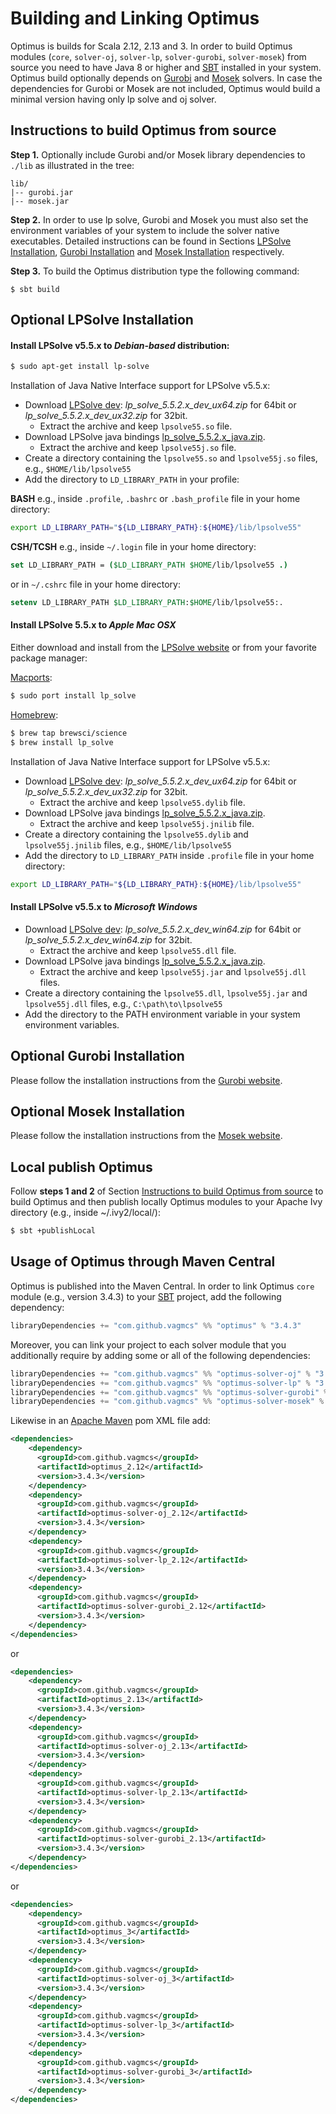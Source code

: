 # Building and Linking Optimus

Optimus is builds for Scala 2.12, 2.13 and 3. In order to build Optimus modules (`core`, `solver-oj`, `solver-lp`, `solver-gurobi`, `solver-mosek`) from source you need to have Java 8 or higher and [SBT](http://www.scala-sbt.org/) installed in your system. Optimus build optionally depends on [Gurobi](http://www.gurobi.com/) and [Mosek](https://www.mosek.com/) solvers. In case the dependencies for Gurobi or Mosek are not included, Optimus would build a minimal version having only lp solve and oj solver.

## Instructions to build Optimus from source

**Step 1.** Optionally include Gurobi and/or Mosek library dependencies to `./lib` as illustrated in the tree:

```
lib/
|-- gurobi.jar
|-- mosek.jar
```

**Step 2.** In order to use lp solve, Gurobi and Mosek you must also set the environment variables of your system to include the solver native executables. Detailed instructions can be found in Sections [LPSolve Installation](#optional-lpsolve-installation), [Gurobi Installation](#optional-gurobi-installation) and [Mosek Installation](#optional-mosek-installation) respectively.

**Step 3.** To build the Optimus distribution type the following command:

```
$ sbt build
```

## Optional LPSolve Installation

#### Install LPSolve v5.5.x to ***Debian-based*** distribution:

```bash
$ sudo apt-get install lp-solve
```

Installation of Java Native Interface support for LPSolve v5.5.x:
* Download [LPSolve dev](http://sourceforge.net/projects/lpsolve/files/lpsolve/5.5.2.0/): *lp_solve_5.5.2.x_dev_ux64.zip* for 64bit or *lp_solve_5.5.2.x_dev_ux32.zip* for 32bit.
  * Extract the archive and keep `lpsolve55.so` file.
* Download LPSolve java bindings [lp_solve_5.5.2.x_java.zip](http://sourceforge.net/projects/lpsolve/files/lpsolve/5.5.2.0/).
    * Extract the archive and keep `lpsolve55j.so` file.
* Create a directory containing the `lpsolve55.so` and `lpsolve55j.so` files, e.g., `$HOME/lib/lpsolve55`
* Add the directory to `LD_LIBRARY_PATH` in your profile:

**BASH** e.g., inside `.profile`, `.bashrc` or `.bash_profile` file in your home directory:

```bash
export LD_LIBRARY_PATH="${LD_LIBRARY_PATH}:${HOME}/lib/lpsolve55"
```

**CSH/TCSH** e.g., inside `~/.login` file in your home directory:

```csh
set LD_LIBRARY_PATH = ($LD_LIBRARY_PATH $HOME/lib/lpsolve55 .)
```

or in `~/.cshrc` file in your home directory:

```csh
setenv LD_LIBRARY_PATH $LD_LIBRARY_PATH:$HOME/lib/lpsolve55:.
```

#### Install LPSolve 5.5.x to ***Apple Mac OSX***
Either download and install from the [LPSolve website](http://lpsolve.sourceforge.net) or from your favorite package manager:

[Macports](https://www.macports.org):
```bash
$ sudo port install lp_solve
```

[Homebrew](http://brew.sh):
```bash
$ brew tap brewsci/science
$ brew install lp_solve
```

Installation of Java Native Interface support for LPSolve v5.5.x:
* Download [LPSolve dev](http://sourceforge.net/projects/lpsolve/files/lpsolve/5.5.2.0/): *lp_solve_5.5.2.x_dev_ux64.zip* for 64bit or *lp_solve_5.5.2.x_dev_ux32.zip* for 32bit.
  * Extract the archive and keep `lpsolve55.dylib` file.
* Download LPSolve java bindings [lp_solve_5.5.2.x_java.zip](http://sourceforge.net/projects/lpsolve/files/lpsolve/5.5.2.0/).
    * Extract the archive and keep `lpsolve55j.jnilib` file.
* Create a directory containing the `lpsolve55.dylib` and `lpsolve55j.jnilib` files, e.g., `$HOME/lib/lpsolve55`
* Add the directory to `LD_LIBRARY_PATH` inside `.profile` file in your home directory:

```bash
export LD_LIBRARY_PATH="${LD_LIBRARY_PATH}:${HOME}/lib/lpsolve55"
```

#### Install LPSolve v5.5.x to ***Microsoft Windows***
  * Download [LPSolve dev](http://sourceforge.net/projects/lpsolve/files/lpsolve/5.5.2.0/): *lp_solve_5.5.2.x_dev_win64.zip* for 64bit or *lp_solve_5.5.2.x_dev_win64.zip* for 32bit.
    * Extract the archive and keep `lpsolve55.dll` file.
  * Download LPSolve java bindings [lp_solve_5.5.2.x_java.zip](http://sourceforge.net/projcts/lpsolve/files/lpsolve/5.5.2.0/).
    * Extract the archive and keep `lpsolve55j.jar` and `lpsolve55j.dll` files.
  * Create a directory containing the `lpsolve55.dll`, `lpsolve55j.jar` and `lpsolve55j.dll` files, e.g., `C:\path\to\lpsolve55`
  * Add the directory to the PATH environment variable in your system environment variables.

## Optional Gurobi Installation
Please follow the installation instructions from the [Gurobi website](http://www.gurobi.com).

## Optional Mosek Installation
Please follow the installation instructions from the [Mosek website](http://www.mosek.com).

## Local publish Optimus
Follow **steps 1 and 2** of Section [Instructions to build Optimus from source](#instructions-to-build-optimus-from-source) to build Optimus and then publish locally Optimus modules to your Apache Ivy directory (e.g., inside ~/.ivy2/local/):

```bash
$ sbt +publishLocal
```

## Usage of Optimus through Maven Central

Optimus is published into the Maven Central. In order to link Optimus `core` module (e.g., version 3.4.3) to your [SBT](http://www.scala-sbt.org/) project, add the following dependency:

```scala
libraryDependencies += "com.github.vagmcs" %% "optimus" % "3.4.3"
```

Moreover, you can link your project to each solver module that you additionally require by adding some or all of the following dependencies:

```scala
libraryDependencies += "com.github.vagmcs" %% "optimus-solver-oj" % "3.4.3"
libraryDependencies += "com.github.vagmcs" %% "optimus-solver-lp" % "3.4.3"
libraryDependencies += "com.github.vagmcs" %% "optimus-solver-gurobi" % "3.4.3"
libraryDependencies += "com.github.vagmcs" %% "optimus-solver-mosek" % "3.4.3"
```

Likewise in an [Apache Maven](https://maven.apache.org/) pom XML file add:

```xml
<dependencies>
    <dependency>
      <groupId>com.github.vagmcs</groupId>
      <artifactId>optimus_2.12</artifactId>
      <version>3.4.3</version>
    </dependency>
    <dependency>
      <groupId>com.github.vagmcs</groupId>
      <artifactId>optimus-solver-oj_2.12</artifactId>
      <version>3.4.3</version>
    </dependency>
    <dependency>
      <groupId>com.github.vagmcs</groupId>
      <artifactId>optimus-solver-lp_2.12</artifactId>
      <version>3.4.3</version>
    </dependency>
    <dependency>
      <groupId>com.github.vagmcs</groupId>
      <artifactId>optimus-solver-gurobi_2.12</artifactId>
      <version>3.4.3</version>
    </dependency>
</dependencies>
```

or

```xml
<dependencies>
    <dependency>
      <groupId>com.github.vagmcs</groupId>
      <artifactId>optimus_2.13</artifactId>
      <version>3.4.3</version>
    </dependency>
    <dependency>
      <groupId>com.github.vagmcs</groupId>
      <artifactId>optimus-solver-oj_2.13</artifactId>
      <version>3.4.3</version>
    </dependency>
    <dependency>
      <groupId>com.github.vagmcs</groupId>
      <artifactId>optimus-solver-lp_2.13</artifactId>
      <version>3.4.3</version>
    </dependency>
    <dependency>
      <groupId>com.github.vagmcs</groupId>
      <artifactId>optimus-solver-gurobi_2.13</artifactId>
      <version>3.4.3</version>
    </dependency>
</dependencies>
```

or

```xml
<dependencies>
    <dependency>
      <groupId>com.github.vagmcs</groupId>
      <artifactId>optimus_3</artifactId>
      <version>3.4.3</version>
    </dependency>
    <dependency>
      <groupId>com.github.vagmcs</groupId>
      <artifactId>optimus-solver-oj_3</artifactId>
      <version>3.4.3</version>
    </dependency>
    <dependency>
      <groupId>com.github.vagmcs</groupId>
      <artifactId>optimus-solver-lp_3</artifactId>
      <version>3.4.3</version>
    </dependency>
    <dependency>
      <groupId>com.github.vagmcs</groupId>
      <artifactId>optimus-solver-gurobi_3</artifactId>
      <version>3.4.3</version>
    </dependency>
</dependencies>
```
